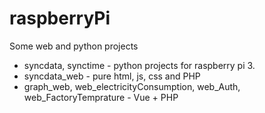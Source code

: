 # raspberryPi
Some web and python projects
 - syncdata, synctime - python projects for raspberry pi 3.
 - syncdata_web - pure html, js, css and PHP
 - graph_web, web_electricityConsumption, web_Auth, web_FactoryTemprature - Vue + PHP
